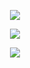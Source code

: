 <p align="center">
 <a href="https://linkedin.com/in/veidz" >
  <img src="https://img.shields.io/badge/LinkedIn-0077B5?style=for-the-badge&logo=linkedin&logoColor=white" />
 </a>
</p>

<p align="center">
<img src="https://github-readme-stats.vercel.app/api/top-langs/?username=veidz&theme=github_dark" />
</p>

<p align="center">
  <img src="https://github-readme-stats.vercel.app/api?username=veidz&show_icons=true&theme=github_dark"/>
</p>
